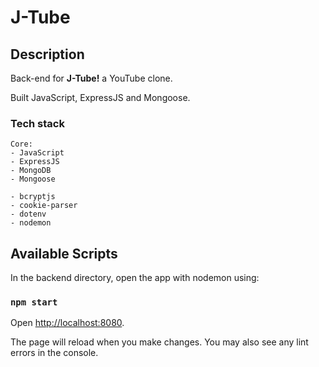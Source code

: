 # J-Tube

## Description

<p>Back-end for <b>J-Tube!</b> a YouTube clone.</p>
<p>Built JavaScript, ExpressJS and Mongoose.</p>

### Tech stack

```
Core:
- JavaScript
- ExpressJS
- MongoDB
- Mongoose

- bcryptjs
- cookie-parser
- dotenv
- nodemon
```

## Available Scripts

In the backend directory, open the app with nodemon using:

### `npm start`

Open [http://localhost:8080](http://localhost:8080).

The page will reload when you make changes.
You may also see any lint errors in the console.
